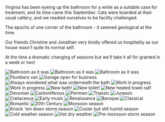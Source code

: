 Virginia has been eyeing up the bathroom for a while as a suitable case for treatment,
and its time came this September. Cats were boarded at their usual cattery, and we readied
ourselves to be facility challenged.

The epochs of one corner of the bathroom - it seemed geological at the time.

Our friends Christine and Jonathan very kindly offered us hospitality
as our house wasn't quite its normal self.

At the time a dramatic changing of seasons but we'll take it all for
granted in a week or two!

![Bathroom as it was](A1Old1.JPG)
![Bathroom as it was](A2Old2.JPG)
![Bathroom as it was](A3Old3.JPG)
![Plumbers van](A4Van.JPG)
![Garage open for business](A5Garage.JPG)
![Always wondered what was underneath the bath](A6UnderBath.JPG)
![Work in progress](A7WIP1.JPG)
![Work in progress](A8WIP2.JPG)
![New bath!](A11New3.JPG)
![New toilet!](A9New1.JPG)
![New heated towel rail!](A10New2.JPG)
![Devonian](B1.JPG)
![Carboniferous](B2.JPG)
![Permian](B4.JPG)
![Triassic](B3.JPG)
![Jurassic](B5.JPG)
![Cretaceous](B6.JPG)
![Early music](C1.JPG)
![Renaissance](C2.JPG)
![Baroque](C3.JPG)
![Classical](C4.JPG)
![Romantic](C5.JPG)
![20th Century](C6.JPG)
![Monsoon season](D1.JPG)
![Knock 'em down storm season](D2.JPG)
![Cooler but still humid season](D4.JPG)
![Cold weather season](D5.JPG)
![Hot dry weather](D6.JPG)
![Pre-monsoon storm season](D7.JPG)
